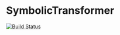 # SymbolicTransformer

[![Build Status](https://github.com/stprior/SymbolicTransformer.jl/actions/workflows/CI.yml/badge.svg?branch=main)](https://github.com/stprior/SymbolicTransformer.jl/actions/workflows/CI.yml?query=branch%3Amain)
